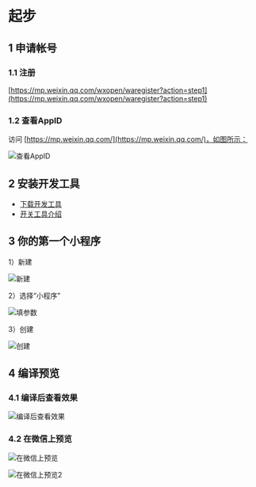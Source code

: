 # 起步

## 1 申请帐号

### 1.1 注册

[https://mp.weixin.qq.com/wxopen/waregister?action=step1](https://mp.weixin.qq.com/wxopen/waregister?action=step1)

### 1.2 查看AppID

访问 [https://mp.weixin.qq.com/](https://mp.weixin.qq.com/)，如图所示：

![查看AppID](./images/1.1.png)


## 2 安装开发工具

* [下载开发工具](https://mp.weixin.qq.com/debug/wxadoc/dev/devtools/download.html)
* [开关工具介绍](https://mp.weixin.qq.com/debug/wxadoc/dev/devtools/devtools.html)

## 3 你的第一个小程序

1）新建

![新建](./images/1.2.png)

2）选择“小程序”

![填参数](./images/1.3.png)

3）创建

![创建](./images/1.4.png)

## 4 编译预览

### 4.1 编译后查看效果

![编译后查看效果](./images/1.5.png)

### 4.2 在微信上预览

![在微信上预览](./images/1.6.png)

![在微信上预览2](./images/1.7.png)
